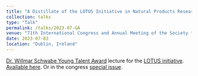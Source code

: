 ```yaml
---
title: "A Distillate of the LOTUS Initiative in Natural Products Research: Sharing Information, Building Knowledge, Extracting Wisdom"
collection: talks
type: "Talk"
permalink: /talks/2023-07-GA
venue: "71th International Congress and Annual Meeting of the Society for Medicinal Plant and Natural Product Research"
date: 2023-07-03
location: "Dublin, Ireland"
---
```


[Dr. Willmar Schwabe Young Talent Award](https://ga-online.org/about-ga/awards/dr-willmar-schwabe-young-talent-prize/)
lecture for
the [LOTUS initiative](https://lotus.nprod.net/). [Available here](https://lotus.nprod.net/lotus-presentations/20230703_ga/20230703_ga.pdf).
Or in the congress [special issue](https://doi.org/10.1055/s-013-58620).
